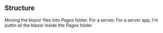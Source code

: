 ﻿
## Structure

Moving the blazor files into
_Pages_ folder. 
For a server; 
For a server app,
I'm puttin all the blazor inside 
the _Pages_ folder.